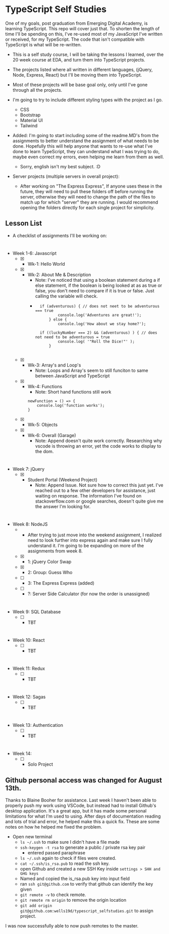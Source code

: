 # TypeScript Self Studies
One of my goals, post graduation from Emerging Digital Academy, is learning TypeScript. This repo will cover just that. To shorten the length of time I'll be spending on this, I've re-used most of my JavaScript I've written or received, for my TypeScript. The code that isn't compatible with TypeScript is what will be re-written.

- This is a self study course, I will be taking the lessons I learned, over the 20 week course at EDA, and turn them into TypeScript projects.
- The projects listed where all written in different languages, (jQuery, Node, Express, React) but I'll be moving them into TypeScript.
- Most of these projects will be base goal only, only until I've gone through all the projects.
- I'm going to try to include different styling types with the project as I go.
    - CSS
    - Bootstrap
    - Material UI
    - Tailwind

- Added: I'm going to start including some of the readme.MD's from the assignments to better understand the assignment of what needs to be done. Hopefully this will help anyone that wants to re-use what I've done to learn TypeScript, they can understand what I was trying to do, maybe even correct my errors, even helping me learn from them as well.
    - Sorry, english isn't my best subject. :D

- Server projects (multiple servers in overall project):
    - After working on "The Express Express", If anyone uses these in the future, they will need to pull these folders off before running the server, otherwise they will need to change the path of the files to match up for which "server" they are running. I would recommend opening the folders directly for each single project for simplicity.

## Lesson List
- A checklist of assignments I'll be working on:
#
- Week 1-6: Javascript
    - [x] - Wk-1: Hello World
    - [x] - Wk-2: About Me & Description
        - Note: I've noticed that using a boolean statement during a if else statement, if the boolean is being looked at as as true or false, you don't need to compare if it is true or false. Just calling the variable will check.
        - ``` 
            if (adventurous) { // does not neet to be adventurous === true
                    console.log('Adventures are great!');
                } else {
                    console.log('How about we stay home?');

            if ((luckyNumber === 2) && (adventurous) ) { // does not need to be adventurous = true
                    console.log( '"Roll the Dice!"' );
                }
                
    - [x] - Wk-3: Array's and Loop's
        - Note: Loops and Array's seem to still funciton to same between JavaScript and TypeScript
    - [x] - Wk-4: Functions
        - Note: Short hand functions still work
        ```
        newFunction = () => {
            console.log('function works');
        }
        ```
    - [x] - Wk-5: Objects
    - [x] - Wk-6: Overall (Garage)
        - Note: Append doesn't quite work correctly. Researching why vscode is throwing an error, yet the code works to display to the dom.
#    
- Week 7: jQuery
    - [x] - Student Portal (Weekend Project)
        -  Note: Append Issue. Not sure how to correct this just yet. I've reached out to a few other developers for assistance, just waiting on response. The information I've found on stackoverflow.com or google searches, doesn't quite give me the answer I'm looking for.
#
- Week 8: NodeJS
    - - After trying to just move into the weekend assignment, I realized need to look further into express again and make sure I fully understand it. I'm going to be expanding on more of the assignments from week 8.
    - [x] - 1: jQuery Color Swap
    - [x] - 2: Group: Guess Who
    - [ ] - 3: The Express Express (added)
    - [ ] - ?: Server Side Calculator (for now the order is unassigned)
#
- Week 9: SQL Database
    - [ ] - TBT
#
- Week 10: React
    - [ ] - TBT
#
- Week 11: Redux
    - [ ] - TBT
#
- Week 12: Sagas
    - [ ] - TBT
#
- Week 13: Authentication
    - [ ] - TBT
#
- Week 14: 
    - [ ] - Solo Project

## Github personal access was changed for August 13th.
Thanks to Blaine Booher for assistance. Last week I haven't been able to properly push my work using VSCode, but instead had to install Github's desktop application. It's a great app, but it has made some personal limitations for what I'm used to using. After days of documentation reading and lots of trial and error, he helped make this a quick fix. These are some notes on how he helped me fixed the problem.

- Open new terminal
    - ``` ls ~/.ssh ``` to make sure I didn't have a file made
    - ``` ssh-keygen -t rsa ``` to generate a public / private rsa key pair
        - entered passed paraphrase
    - ``` ls ~/.ssh ``` again to check if files were created.
    - ``` cat ~/.ssh/is_rsa.pub ``` to read the ssh key.
    - open Github and created a new SSH Key inside ``` settings > SHH and GHG keys ```
    - Named and copied the is_rsa.pub key into input field
    - ran ``` ssh git@github.com ``` to verify that github can identify the key given
    - ``` git remote -v ``` to check remote.
    - ``` git remote rm origin ``` to remove the origin location
    - ``` git add origin git@github.com:wells19d/typescript_selfstudies.git ``` to assign project.

I was now successfully able to now push remotes to the master.